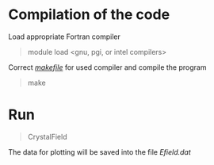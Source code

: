 

# Compilation of the code

Load appropriate Fortran compiler
> module load <gnu, pgi, or intel compilers>

Correct [*makefile*](makefile) for used compiler and compile the program

> make

# Run 

> CrystalField

The data for plotting will be saved into the file *Efield.dat*
